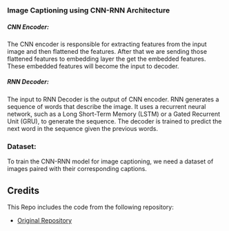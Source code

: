 ### Image Captioning using CNN-RNN Architecture

##### CNN Encoder:
The CNN encoder is responsible for extracting features from the input image and then flattened the features. After that we are sending those flattened features to embedding layer the get the embedded features. These embedded features will become the input to decoder.

##### RNN Decoder:
The input to RNN Decoder is the output of CNN encoder. RNN generates a sequence of words that describe the image. It uses a recurrent neural network, such as a Long Short-Term Memory (LSTM) or a Gated Recurrent Unit (GRU), to generate the sequence. The decoder is trained to predict the next word in the sequence given the previous words.

### Dataset:
To train the CNN-RNN model for image captioning, we need a dataset of images paired with their corresponding captions.

## Credits

This Repo includes the code from the following repository:

- [Original Repository](https://github.com/iamirmasoud/image_captioning)



